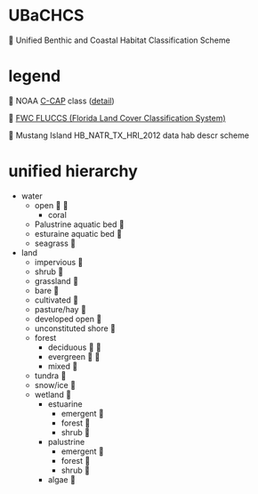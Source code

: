 # UBaCHCS
:1234: Unified Benthic and Coastal Habitat Classification Scheme

# legend
:large_blue_circle: NOAA [C-CAP](https://coast.noaa.gov/digitalcoast/tools/lca) class ([detail](https://coast.noaa.gov/data/digitalcoast/pdf/ccap-class-scheme-highres.pdf))
    
:palm_tree: [FWC FLUCCS (Florida Land Cover Classification System)](https://fdotwww.blob.core.windows.net/sitefinity/docs/default-source/content/geospatial/documentsandpubs/fluccmanual1999.pdf?sfvrsn=9881b4d0_0)

:horse: Mustang Island HB_NATR_TX_HRI_2012 data hab descr scheme

# unified hierarchy
* water
  * open :large_blue_circle: :palm_tree:
    * coral
  * Palustrine aquatic bed :large_blue_circle:
  * esturaine aquatic bed :large_blue_circle:
  * seagrass :horse:
* land
  * impervious :large_blue_circle:
  * shrub :large_blue_circle:
  * grassland :large_blue_circle:
  * bare :large_blue_circle:
  * cultivated :large_blue_circle:
  * pasture/hay :large_blue_circle:
  * developed open :large_blue_circle:
  * unconstituted shore :large_blue_circle:
  * forest
    * deciduous :large_blue_circle: :palm_tree:
    * evergreen :large_blue_circle: :palm_tree:
    * mixed :large_blue_circle:
  * tundra :large_blue_circle:
  * snow/ice :large_blue_circle:
  * wetland :palm_tree:
    * estuarine
      * emergent :large_blue_circle:
      * forest :large_blue_circle:
      * shrub :large_blue_circle:
    * palustrine
      * emergent :large_blue_circle:
      * forest :large_blue_circle:
      * shrub :large_blue_circle:
    * algae :horse:
